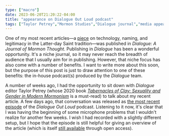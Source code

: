 ```yaml
---
type: ["macro"]
date: 2023-06-20T21:20:22-04:00
title: "appearance on Dialogue Out Loud podcast"
tags: ["Taylor Petrey","Mormon Studies","Dialogue journal","media appearances","research","technology"]
---
```

One of my most recent articles—a [piece](https://spencergreenhalgh.com/work/new-publication-technology-naming-and-legitimacy-in-the-latter-day-saint-tradition/) on technology, naming, and legitimacy in the Latter-day Saint tradition—was published in *Dialogue: A Journal of Mormon Thought*. Publishing in *Dialogue* has been a wonderful opportunity. It's a niche journal, so it may never reach the breadth of audience that I usually aim for in publishing. However, that niche focus has also come with a number of benefits. I want to write more about this soon, but the purpose of this post is just to draw attention to one of these benefits: the in-house podcast(s) produced by the *Dialogue* team. 

A number of weeks ago, I had the opportunity to sit down with *Dialogue* editor Taylor Petrey (whose 2020 book [*Tabernacles of Clay: Sexuality and Gender in Modern Mormonism*](https://uncpress.org/book/9781469656229/tabernacles-of-clay/) is a must-read) to talk about my recent article. A few days ago, that conversation was released as [the most recent episode](https://www.dialoguejournal.com/podcasts/the-true-domain-name-of-the-church-a-conversation-with-spencer-p-greenhalgh/) of the *Dialogue Out Loud* podcast. Listening to it now, it's clear that I was having the beginning of some microphone problems that I wouldn't realize for another few weeks. I wish I had recorded with a slightly different setup, but I hope that the episode is still helpful for giving an overview of the article (which is itself [still available](https://www.dialoguejournal.com/articles/the-correct-domain-name-of-the-church-technology-naming-and-legitimacy-in-the-latter-day-saint-tradition/#pdf-wrap) through open access).
